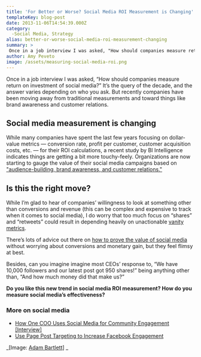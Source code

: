 ```yaml
---
title: 'For Better or Worse? Social Media ROI Measurement is Changing'
templateKey: blog-post
date: 2013-11-06T14:54:39.000Z
category: 
  -Social Media, Strategy
alias: better-or-worse-social-media-roi-measurement-changing
summary: > 
 Once in a job interview I was asked, "How should companies measure return on investment of social media?" It’s the query of the decade, and the answer varies depending on who you ask. But recently companies have been moving away from traditional measurements and toward things like brand awareness and customer relations.
author: Amy Peveto
image: /assets/measuring-social-media-roi.png
---
```


Once in a job interview I was asked, “How should companies measure return on investment of social media?” It’s the query of the decade, and the answer varies depending on who you ask. But recently companies have been moving away from traditional measurements and toward things like brand awareness and customer relations.

Social media measurement is changing
------------------------------------

While many companies have spent the last few years focusing on dollar-value metrics — conversion rate, profit per customer, customer acquisition costs, etc. — for their ROI calculations, a recent study by BI Intelligence indicates things are getting a bit more touchy-feely. Organizations are now starting to gauge the value of their social media campaigns based on ["audience-building, brand awareness, and customer relations."](http://www.businessinsider.com/the-myth-of-social-roi-2013-10#ixzz2if7GG8n4)

Is this the right move?
-----------------------

While I’m glad to hear of companies’ willingness to look at something other than conversions and revenue (this can be complex and expensive to track when it comes to social media), I do worry that too much focus on “shares” and “retweets” could result in depending heavily on unactionable [vanity metrics](/blog/09/02/2011/what-are-vanity-metrics-why-do-you-need-avoid-them).

There’s lots of advice out there on [how to prove the value of social media](http://www.cmswire.com/cms/customer-experience/social-media-roi-three-ways-digital-marketers-can-show-its-worth-022772.php) without worrying about conversions and monetary gain, but they feel flimsy at best.

Besides, can you imagine imagine most CEOs’ response to, “We have 10,000 followers and our latest post got 950 shares!” being anything other than, “And how much money did that make us?”

**Do you like this new trend in social media ROI measurement? How do you measure social media’s effectiveness?**

### More on social media

*   [How One COO Uses Social Media for Community Engagement \[Interview\]](/blog/05/03/2012/how-one-coo-uses-social-media-community-engagement-interview)
*   [Use Page Post Targeting to Increase Facebook Engagement](/blog/12/19/2012/use-page-post-targeting-increase-facebook-engagement)

_\[Image: [Adam Bartlett](http://www.flickr.com/photos/51103012@N00/2432704579/in/photolist-4GYfjp-4LsNVw-4NbVSo-4Tzgyq-5qsSPN-5qsT7j-5r7UD9-5rsZtZ-5rt1E4-5rt2fr-5rt3hc-5rxmyo-5rxnzu-5rxnV9-5rxoMW-5treTv-5AMFqP-5PsLi3-5PsMxJ-5Py8yX-5Py8CH-5Py8KK-5T4iy9-67dNUx-68F455-6dXUTU-6ftwD1-76nJsM-78KsJo-7d7LbJ-7iVj7W-7vWF7R-7ThDci-dNjmAn-7FMFjC-8nhbin-87HLnc-8xpk4h-7W4Qw8-csx4wd-7JKe33-7JFibR-7CuWcv-8xpm3N-8xpkGL-8xpk9Y-axoysW-8xpmbL-844Ku9-fF2prf-dPiCM2)\] _